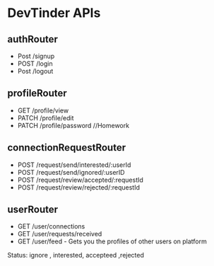 # DevTinder APIs

##  authRouter
- Post /signup
- POST /login
- Post /logout

## profileRouter
- GET /profile/view
- PATCH /profile/edit
- PATCH /profile/password  //Homework

## connectionRequestRouter
- POST /request/send/interested/:userId
- POST /request/send/ignored/:userID
- POST /request/review/accepted/:requestId
- POST /request/review/rejected/:requestId


## userRouter
- GET /user/connections
- GET /user/requests/received
- GET /user/feed - Gets you the profiles of other users on platform


Status: ignore , interested, accepteed ,rejected